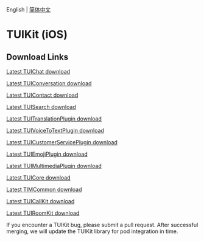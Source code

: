 English | [简体中文](./README_ZH.md)

# TUIKit (iOS)
## Download Links
[Latest TUIChat download](https://im.sdk.cloud.tencent.cn/download/tuikit/8.5.6864/ios/TUIChat.zip)

[Latest TUIConversation download](https://im.sdk.cloud.tencent.cn/download/tuikit/8.5.6864/ios/TUIConversation.zip)

[Latest TUIContact download](https://im.sdk.cloud.tencent.cn/download/tuikit/8.5.6864/ios/TUIContact.zip)

[Latest TUISearch download](https://im.sdk.cloud.tencent.cn/download/tuikit/8.5.6864/ios/TUISearch.zip)

[Latest TUITranslationPlugin download](https://im.sdk.cloud.tencent.cn/download/tuikit/8.5.6864/ios/TUITranslationPlugin.zip)

[Latest TUIVoiceToTextPlugin download](https://im.sdk.cloud.tencent.cn/download/tuikit/8.5.6864/ios/TUIVoiceToTextPlugin.zip)

[Latest TUICustomerServicePlugin download](https://im.sdk.cloud.tencent.cn/download/tuikit/8.5.6864/ios/TUICustomerServicePlugin.zip)

[Latest TUIEmojiPlugin download](https://im.sdk.cloud.tencent.cn/download/tuikit/8.5.6864/ios/TUIEmojiPlugin.zip)

[Latest TUIMultimediaPlugin download](https://im.sdk.cloud.tencent.cn/download/tuikit/8.5.6864/ios/TUIMultimediaPlugin.zip)

[Latest TUICore download](https://im.sdk.cloud.tencent.cn/download/tuikit/8.5.6864/ios/TUICore.zip)

[Latest TIMCommon download](https://im.sdk.cloud.tencent.cn/download/tuikit/8.5.6864/ios/TIMCommon.zip)

[Latest TUICallKit download](https://im.sdk.cloud.tencent.cn/download/tuikit/8.5.6864/ios/TUICallKit.zip)

[Latest TUIRoomKit download](https://im.sdk.cloud.tencent.cn/download/tuikit/8.5.6864/ios/TUIRoomKit.zip)

If you encounter a TUIKit bug, please submit a pull request. After successful merging, we will update the TUIKit library for pod integration in time.